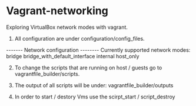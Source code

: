 # Vagrant-networking
Exploring VirtualBox network modes with vagrant.

1. All configuration are under configuration/config_files.

------- Network configuration  -------- 
Currently supported network modes:
bridge
bridge_with_default_interface
internal
host_only


2. To change the scripts that are running on host / guests go to vagrantfile_builder/scripts.

3. The output of all scripts will be under:
vagrantfile_builder/outputs

4. In order to start / destory Vms use the scirpt_start / script_destroy